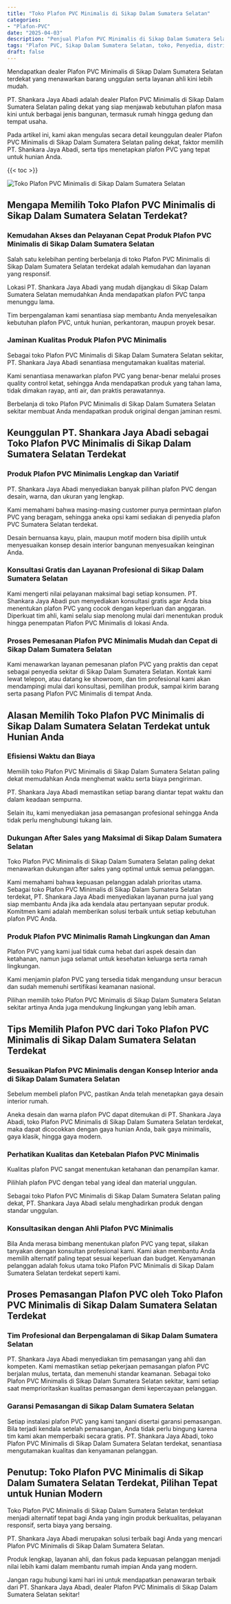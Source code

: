 ```yaml
---
title: "Toko Plafon PVC Minimalis di Sikap Dalam Sumatera Selatan"
categories: 
- "Plafon-PVC"
date: "2025-04-03"
description: "Penjual Plafon PVC Minimalis di Sikap Dalam Sumatera Selatan bagi tempat tinggal, kantor, dan ritel. Produk unggulan, beragam motif, variasi warna elegan, dengan jasa pemasangan ditangani oleh tenaga ahli berpengalaman serta kepastian resmi!|Servis penyediaan Plafon PVC Minimalis di Sikap Dalam Sumatera Selatan untuk kebutuhan rumah, office, maupun ritel, dengan material terbaik dan instalasi oleh tenaga ahli berpengalaman serta garansi resmi.|Alternatif Plafon PVC Minimalis di Sikap Dalam Sumatera Selatan yang andal bagi tempat tinggal, office, serta gerai, bersama material terbaik dan instalasi oleh tenaga ahli ahli serta kepastian resmi.|Penyediaan Plafon PVC Minimalis di Sikap Dalam Sumatera Selatan untuk rumah, office, dan gerai, dengan material terbaik dan pemasangan ditangani oleh tim profesional, lengkap beserta jaminan resmi.}"
tags: "Plafon PVC, Sikap Dalam Sumatera Selatan, toko, Penyedia, distributor"
draft: false
---
```


Mendapatkan dealer Plafon PVC Minimalis di Sikap Dalam Sumatera Selatan terdekat yang menawarkan barang unggulan serta layanan ahli kini lebih mudah.

PT. Shankara Jaya Abadi adalah dealer Plafon PVC Minimalis di Sikap Dalam Sumatera Selatan paling dekat yang siap menjawab kebutuhan plafon masa kini untuk berbagai jenis bangunan, termasuk rumah hingga gedung dan tempat usaha.

Pada artikel ini, kami akan mengulas secara detail keunggulan dealer Plafon PVC Minimalis di Sikap Dalam Sumatera Selatan paling dekat, faktor memilih PT. Shankara Jaya Abadi, serta tips menetapkan plafon PVC yang tepat untuk hunian Anda.

{{< toc >}}

![Toko Plafon PVC Minimalis di Sikap Dalam Sumatera Selatan](/images/Plafon-PVC/Toko-Plafon-PVC-Minimalis-di-Sikap-Dalam-Sumatera-Selatan.png)


## Mengapa Memilih Toko Plafon PVC Minimalis di Sikap Dalam Sumatera Selatan Terdekat?

### Kemudahan Akses dan Pelayanan Cepat Produk Plafon PVC Minimalis di Sikap Dalam Sumatera Selatan

Salah satu kelebihan penting berbelanja di toko Plafon PVC Minimalis di Sikap Dalam Sumatera Selatan terdekat adalah kemudahan dan layanan yang responsif.

Lokasi PT. Shankara Jaya Abadi yang mudah dijangkau di Sikap Dalam Sumatera Selatan memudahkan Anda mendapatkan plafon PVC tanpa menunggu lama.

Tim berpengalaman kami senantiasa siap membantu Anda menyelesaikan kebutuhan plafon PVC, untuk hunian, perkantoran, maupun proyek besar.

### Jaminan Kualitas Produk Plafon PVC Minimalis

Sebagai toko Plafon PVC Minimalis di Sikap Dalam Sumatera Selatan sekitar, PT. Shankara Jaya Abadi senantiasa mengutamakan kualitas material.

Kami senantiasa menawarkan plafon PVC yang benar-benar melalui proses quality control ketat, sehingga Anda mendapatkan produk yang tahan lama, tidak dimakan rayap, anti air, dan praktis perawatannya.

Berbelanja di toko Plafon PVC Minimalis di Sikap Dalam Sumatera Selatan sekitar membuat Anda mendapatkan produk original dengan jaminan resmi.

## Keunggulan PT. Shankara Jaya Abadi sebagai Toko Plafon PVC Minimalis di Sikap Dalam Sumatera Selatan Terdekat

### Produk Plafon PVC Minimalis Lengkap dan Variatif

PT. Shankara Jaya Abadi menyediakan banyak pilihan plafon PVC dengan desain, warna, dan ukuran yang lengkap.

Kami memahami bahwa masing-masing customer punya permintaan plafon PVC yang beragam, sehingga aneka opsi kami sediakan di penyedia plafon PVC Sumatera Selatan terdekat.

Desain bernuansa kayu, plain, maupun motif modern bisa dipilih untuk menyesuaikan konsep desain interior bangunan menyesuaikan keinginan Anda.

### Konsultasi Gratis dan Layanan Profesional di Sikap Dalam Sumatera Selatan

Kami mengerti nilai pelayanan maksimal bagi setiap konsumen. PT. Shankara Jaya Abadi pun menyediakan konsultasi gratis agar Anda bisa menentukan plafon PVC yang cocok dengan keperluan dan anggaran. Diperkuat tim ahli, kami selalu siap menolong mulai dari menentukan produk hingga penempatan Plafon PVC Minimalis di lokasi Anda.

### Proses Pemesanan Plafon PVC Minimalis Mudah dan Cepat di Sikap Dalam Sumatera Selatan

Kami menawarkan layanan pemesanan plafon PVC yang praktis dan cepat sebagai penyedia sekitar di Sikap Dalam Sumatera Selatan. Kontak kami lewat telepon, atau datang ke showroom, dan tim profesional kami akan mendampingi mulai dari konsultasi, pemilihan produk, sampai kirim barang serta pasang Plafon PVC Minimalis di tempat Anda.

## Alasan Memilih Toko Plafon PVC Minimalis di Sikap Dalam Sumatera Selatan Terdekat untuk Hunian Anda

### Efisiensi Waktu dan Biaya

Memilih toko Plafon PVC Minimalis di Sikap Dalam Sumatera Selatan paling dekat memudahkan Anda menghemat waktu serta biaya pengiriman.

PT. Shankara Jaya Abadi memastikan setiap barang diantar tepat waktu dan dalam keadaan sempurna.

Selain itu, kami menyediakan jasa pemasangan profesional sehingga Anda tidak perlu menghubungi tukang lain.

### Dukungan After Sales yang Maksimal di Sikap Dalam Sumatera Selatan

Toko Plafon PVC Minimalis di Sikap Dalam Sumatera Selatan paling dekat menawarkan dukungan after sales yang optimal untuk semua pelanggan.

Kami memahami bahwa kepuasan pelanggan adalah prioritas utama. Sebagai toko Plafon PVC Minimalis di Sikap Dalam Sumatera Selatan terdekat, PT. Shankara Jaya Abadi menyediakan layanan purna jual yang siap membantu Anda jika ada kendala atau pertanyaan seputar produk. Komitmen kami adalah memberikan solusi terbaik untuk setiap kebutuhan plafon PVC Anda.

### Produk Plafon PVC Minimalis Ramah Lingkungan dan Aman

Plafon PVC yang kami jual tidak cuma hebat dari aspek desain dan ketahanan, namun juga selamat untuk kesehatan keluarga serta ramah lingkungan.

Kami menjamin plafon PVC yang tersedia tidak mengandung unsur beracun dan sudah memenuhi sertifikasi keamanan nasional.

Pilihan memilih toko Plafon PVC Minimalis di Sikap Dalam Sumatera Selatan sekitar artinya Anda juga mendukung lingkungan yang lebih aman.

## Tips Memilih Plafon PVC dari Toko Plafon PVC Minimalis di Sikap Dalam Sumatera Selatan Terdekat

### Sesuaikan Plafon PVC Minimalis dengan Konsep Interior anda di Sikap Dalam Sumatera Selatan

Sebelum membeli plafon PVC, pastikan Anda telah menetapkan gaya desain interior rumah.

Aneka desain dan warna plafon PVC dapat ditemukan di PT. Shankara Jaya Abadi, toko Plafon PVC Minimalis di Sikap Dalam Sumatera Selatan terdekat, maka dapat dicocokkan dengan gaya hunian Anda, baik gaya minimalis, gaya klasik, hingga gaya modern.

### Perhatikan Kualitas dan Ketebalan Plafon PVC Minimalis

Kualitas plafon PVC sangat menentukan ketahanan dan penampilan kamar.

Pilihlah plafon PVC dengan tebal yang ideal dan material unggulan.

Sebagai toko Plafon PVC Minimalis di Sikap Dalam Sumatera Selatan paling dekat, PT. Shankara Jaya Abadi selalu menghadirkan produk dengan standar unggulan.

### Konsultasikan dengan Ahli Plafon PVC Minimalis

Bila Anda merasa bimbang menentukan plafon PVC yang tepat, silakan tanyakan dengan konsultan profesional kami. Kami akan membantu Anda memilih alternatif paling tepat sesuai keperluan dan budget. Kenyamanan pelanggan adalah fokus utama toko Plafon PVC Minimalis di Sikap Dalam Sumatera Selatan terdekat seperti kami.

## Proses Pemasangan Plafon PVC oleh Toko Plafon PVC Minimalis di Sikap Dalam Sumatera Selatan Terdekat

### Tim Profesional dan Berpengalaman di Sikap Dalam Sumatera Selatan

PT. Shankara Jaya Abadi menyediakan tim pemasangan yang ahli dan kompeten. Kami memastikan setiap pekerjaan pemasangan plafon PVC berjalan mulus, tertata, dan memenuhi standar keamanan. Sebagai toko Plafon PVC Minimalis di Sikap Dalam Sumatera Selatan sekitar, kami setiap saat memprioritaskan kualitas pemasangan demi kepercayaan pelanggan.

### Garansi Pemasangan di Sikap Dalam Sumatera Selatan

Setiap instalasi plafon PVC yang kami tangani disertai garansi pemasangan. Bila terjadi kendala setelah pemasangan, Anda tidak perlu bingung karena tim kami akan memperbaiki secara gratis. PT. Shankara Jaya Abadi, toko Plafon PVC Minimalis di Sikap Dalam Sumatera Selatan terdekat, senantiasa mengutamakan kualitas dan kenyamanan pelanggan.

## Penutup: Toko Plafon PVC Minimalis di Sikap Dalam Sumatera Selatan Terdekat, Pilihan Tepat untuk Hunian Modern

Toko Plafon PVC Minimalis di Sikap Dalam Sumatera Selatan terdekat menjadi alternatif tepat bagi Anda yang ingin produk berkualitas, pelayanan responsif, serta biaya yang bersaing.

PT. Shankara Jaya Abadi merupakan solusi terbaik bagi Anda yang mencari Plafon PVC Minimalis di Sikap Dalam Sumatera Selatan.

Produk lengkap, layanan ahli, dan fokus pada kepuasan pelanggan menjadi nilai lebih kami dalam membantu rumah impian Anda yang modern.

Jangan ragu hubungi kami hari ini untuk mendapatkan penawaran terbaik dari PT. Shankara Jaya Abadi, dealer Plafon PVC Minimalis di Sikap Dalam Sumatera Selatan sekitar!